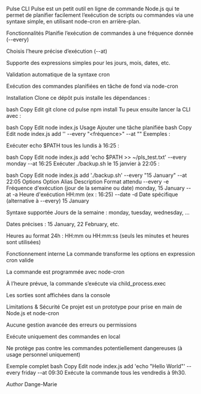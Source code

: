 Pulse CLI
Pulse est un petit outil en ligne de commande Node.js qui te permet de planifier facilement l’exécution de scripts ou commandes via une syntaxe simple, en utilisant node-cron en arrière-plan.

Fonctionnalités
Planifie l’exécution de commandes à une fréquence donnée (--every)

Choisis l’heure précise d’exécution (--at)

Supporte des expressions simples pour les jours, mois, dates, etc.

Validation automatique de la syntaxe cron

Exécution des commandes planifiées en tâche de fond via node-cron

Installation
Clone ce dépôt puis installe les dépendances :

bash
Copy
Edit
git clone <repo-url>
cd pulse
npm install
Tu peux ensuite lancer la CLI avec :

bash
Copy
Edit
node index.js <command>
Usage
Ajouter une tâche planifiée
bash
Copy
Edit
node index.js add '<commande>' --every "<fréquence>" --at "<heure>"
Exemples :

Exécuter echo $PATH tous les lundis à 16:25 :

bash
Copy
Edit
node index.js add 'echo $PATH >> ~/pls_test.txt' --every monday --at 16:25
Exécuter ./backup.sh le 15 janvier à 22:05 :

bash
Copy
Edit
node index.js add './backup.sh' --every "15 January" --at 22:05
Options
Option	Alias	Description	Format attendu
--every	-e	Fréquence d'exécution (jour de la semaine ou date)	monday, 15 January
--at	-a	Heure d'exécution	HH:mm (ex : 16:25)
--date	-d	Date spécifique (alternative à --every)	15 January

Syntaxe supportée
Jours de la semaine : monday, tuesday, wednesday, ...

Dates précises : 15 January, 22 February, etc.

Heures au format 24h : HH:mm ou HH:mm:ss (seuls les minutes et heures sont utilisées)

Fonctionnement interne
La commande transforme les options en expression cron valide

La commande est programmée avec node-cron

À l’heure prévue, la commande s’exécute via child_process.exec

Les sorties sont affichées dans la console

Limitations & Sécurité
Ce projet est un prototype pour prise en main de Node.js et node-cron

Aucune gestion avancée des erreurs ou permissions

Exécute uniquement des commandes en local

Ne protège pas contre les commandes potentiellement dangereuses (à usage personnel uniquement)

Exemple complet
bash
Copy
Edit
node index.js add 'echo "Hello World"' --every friday --at 09:30
Exécute la commande tous les vendredis à 9h30.

*Author*
Dange-Marie

